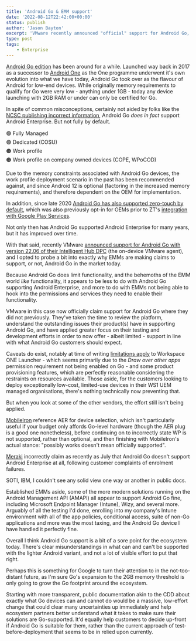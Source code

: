 ```yaml
---
title: 'Android Go & EMM support'
date: '2022-08-12T22:42:00+00:00'
status: publish
author: 'Jason Bayton'
excerpt: 'VMware recently announced "official" support for Android Go, the resource-mindful implementation of Android for lower-end devices. What does this mean for Android Go support over all, and does Android Go require dedicated support within the Android Ecosystem? (Hint: No).'
type: post
tags:
    - Enterprise
---
```

[Android Go edition](https://www.android.com/versions/go-edition/) has been around for a while. Launched way back in 2017 as a successor to [Android One](/android/what-is-android-one/) as the One programme underwent it's own evolution into what we have today, Android Go took over as the flavour of Android for low-end devices. While originally memory requirements to qualify for Go were very low - anything under 1GB - today any device launching with 2GB RAM or under can only be certified for Go. 

In spite of common misconceptions, certainly not aided by folks like the [NCSC publishing incorrect information](https://www.ncsc.gov.uk/blog-post/ready-set-android-go), Android Go _does in fact_ support Android Enterprise. But not fully by default. 

🟢 Fully Managed  
🟢 Dedicated (COSU)  
🟠 Work profile  
🟠 Work profile on company owned devices (COPE, WPoCOD) 

Due to the memory constraints associated with Android Go devices, the work profile deployment scenario in the past has been recommended against, and since Android 12 is optional (factoring in the increased memory requirements), and therefore dependent on the OEM for implementation. 

In addition, since late 2020 [Android Go has also supported zero-touch by default](/android/android-enterprise-faq/#:~:text=on%208.0%2B%20devices.-,Does%20Android%20Go%20support%20zero%2Dtouch,-%3F%20%23), which was also previously opt-in for OEMs prior to ZT's [integration with Google Play Services](https://bayton.org/blog/2020/11/google-announce-big-changes-to-zero-touch/).

Not only then has Android Go supported Android Enterprise for many years, but it has improved over time.

With that said, recently VMware [announced support for Android Go with version 22.06 of their Intelligent Hub DPC](https://blogs.vmware.com/euc/2022/07/bringing-android-enterprise-to-everyone-with-android-go-edition.html) (the on-device VMware agent), and I opted to probe a bit into exactly why EMMs are making claims to support, or not, Android Go in the market today. 

Because Android Go does limit functionality, and the behemoths of the EMM world _like_ functionality, it appears to be less to do with Android Go supporting Android Enterprise, and more to do with EMMs not being able to hook into the permissions and services they need to enable their functionality. 

VMware in this case now officially claim support for Android Go where they did not previously. They've taken the time to review the platform, understand the outstanding issues their product(s) have in supporting Android Go, and have applied greater focus on their testing and development efforts in order to now offer - albeit limited - support in line with what Android Go customers should expect. 

Caveats do exist, notably at time of writing [limitations apply](https://docs.vmware.com/en/VMware-Workspace-ONE-UEM/services/Android_Platform/GUID-AWT-AFWINTRODUCTION.html?hWord=N4IgpgHiBcIIYDsAmAnA9gSyQAgOZpAF8g#:~:text=Android%20Device%20Modes.-,Android%20GO%20Support,-Workspace%20ONE%20UEM) to Workspace ONE Launcher - which seems primarily due to the _Draw over other apps_ permission requirement not being enabled on Go - and some product provisioning features, which are perfectly reasonable considering the restraints on resources available. Those aside, for the customers looking to deploy exceptionally low-cost, limited-use devices in their WS1 UEM managed organisations, there's nothing technically now preventing that. 

But when you look at some of the other vendors, the effort still isn't being applied. 

[MobileIron](https://forums.ivanti.com/s/article/Is-Android-Go-Edition-Supported-with-MobileIron?language=en_US) reference AER for device selection, which isn't particularly useful if your budget only affords Go-level hardware (though the AER plug is a good one nonetheless), before continuing on to incorrectly state WP is not supported, rather than optional, and then finishing with MobileIron's actual stance: "possibly works doesn't mean officially supported".

[Meraki](https://community.meraki.com/t5/New-to-Meraki/Meraki-and-Android-Go/m-p/154825) incorrectly claim as recently as July that Android Go doesn't support Android Enterprise at all, following customer complaints of enrolment failures.

SOTI, IBM, I couldn't see any solid view one way or another in public docs.

Established EMMs aside, some of the more modern solutions running on the Android Management API (AMAPI) all appear to support Android Go fine, including Microsoft Endpoint Manager (Intune), Wizy, and several more. Arguably of all the testing I'd done, enrolling into my company's Intune environment with all of the app policies, conditional access, suite of non-Go applications and more was the most taxing, and the Android Go device I have handled it perfectly fine. 

Overall I think Android Go support is a bit of a sore point for the ecosystem today. There's clear misunderstandings in what can and can't be supported with the lighter Android variant, and not a lot of visible effort to put that right. 

Perhaps this is something for Google to turn their attention to in the not-too-distant future, as I'm sure Go's expansion to the 2GB memory threshold is only going to grow the Go footprint around the ecosystem. 

Starting with more transparent, public documentation akin to the CDD about exactly what Go devices can and cannot do would be a massive, low-effort change that could clear many uncertainties up immediately and help ecosystem partners better understand what it takes to make sure their solutions are Go-supported. It'd equally help customers to decide up-front if Android Go is suitable for them, rather than the current approach of test-before-deployment that seems to be in relied upon currently.
